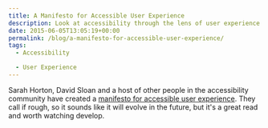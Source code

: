 ```yaml
---
title: A Manifesto for Accessible User Experience
description: Look at accessibility through the lens of user experience.
date: 2015-06-05T13:05:19+00:00
permalink: /blog/a-manifesto-for-accessible-user-experience/
tags:
  - Accessibility

  - User Experience
---
```


Sarah Horton, David Sloan and a host of other people in the accessibility community have created a [manifesto for accessible user experience](https://medium.com/@accessibleux/rough-manifesto-for-accessible-user-experience-10a3ea34a3d6). They call if rough, so it sounds like it will evolve in the future, but it's a great read and worth watching develop.
